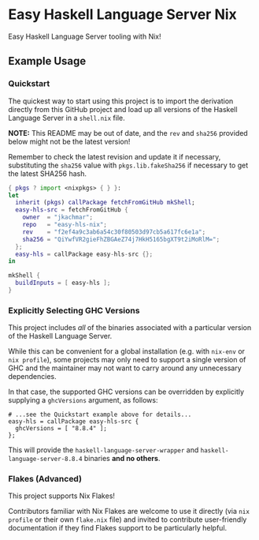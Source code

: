 # Easy Haskell Language Server Nix

Easy Haskell Language Server tooling with Nix!

## Example Usage

### Quickstart

The quickest way to start using this project is to import the derivation
directly from this GitHub project and load up all versions of the Haskell
Language Server in a `shell.nix` file.

**NOTE:** This README may be out of date, and the `rev` and `sha256` provided
below might not be the latest version!

Remember to check the latest revision and update it if necessary, substituting
the `sha256` value with `pkgs.lib.fakeSha256` if necessary to get the latest
SHA256 hash.

```nix
{ pkgs ? import <nixpkgs> { } }:
let
  inherit (pkgs) callPackage fetchFromGitHub mkShell;
  easy-hls-src = fetchFromGitHub {
    owner  = "jkachmar";
    repo   = "easy-hls-nix";
    rev    = "f2ef4a9c3ab6a54c30f80503d97cb5a617fc6e1a";
    sha256 = "QiYwfVR2gieFhZBGAeZ74j7HkH5165bgXT9t2iMoRlM=";
  };
  easy-hls = callPackage easy-hls-src {};
in

mkShell {
  buildInputs = [ easy-hls ];
}
```

### Explicitly Selecting GHC Versions

This project includes _all_ of the binaries associated with a particular
version of the Haskell Language Server.

While this can be convenient for a global installation (e.g. with `nix-env` or
`nix profile`), some projects may only need to support a single version of GHC
and the maintainer may not want to carry around any unnecessary dependencies.

In that case, the supported GHC versions can be overridden by explicitly
supplying a `ghcVersions` argument, as follows:

```
# ...see the Quickstart example above for details...
easy-hls = callPackage easy-hls-src {
  ghcVersions = [ "8.8.4" ];
};
```

This will provide the `haskell-language-server-wrapper` and
`haskell-language-server-8.8.4` binaries **and no others**.

### Flakes (Advanced)

This project supports Nix Flakes!

Contributors familiar with Nix Flakes are welcome to use it directly (via
`nix profile` or their own `flake.nix` file) and invited to contribute
user-friendly documentation if they find Flakes support to be particularly
helpful.
